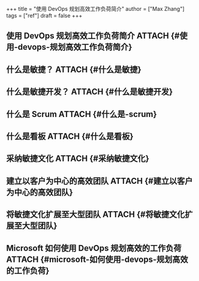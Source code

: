 +++
title = "使用 DevOps 规划高效工作负荷简介"
author = ["Max Zhang"]
tags = ["ref"]
draft = false
+++

## 使用 DevOps 规划高效工作负荷简介 <span class="tag"><span class="ATTACH">ATTACH</span></span> {#使用-devops-规划高效工作负荷简介}


## 什么是敏捷？ <span class="tag"><span class="ATTACH">ATTACH</span></span> {#什么是敏捷}


## 什么是敏捷开发？ <span class="tag"><span class="ATTACH">ATTACH</span></span> {#什么是敏捷开发}


## 什么是 Scrum <span class="tag"><span class="ATTACH">ATTACH</span></span> {#什么是-scrum}


## 什么是看板 <span class="tag"><span class="ATTACH">ATTACH</span></span> {#什么是看板}


## 采纳敏捷文化 <span class="tag"><span class="ATTACH">ATTACH</span></span> {#采纳敏捷文化}


## 建立以客户为中心的高效团队 <span class="tag"><span class="ATTACH">ATTACH</span></span> {#建立以客户为中心的高效团队}


## 将敏捷文化扩展至大型团队 <span class="tag"><span class="ATTACH">ATTACH</span></span> {#将敏捷文化扩展至大型团队}


## Microsoft 如何使用 DevOps 规划高效的工作负荷 <span class="tag"><span class="ATTACH">ATTACH</span></span> {#microsoft-如何使用-devops-规划高效的工作负荷}
